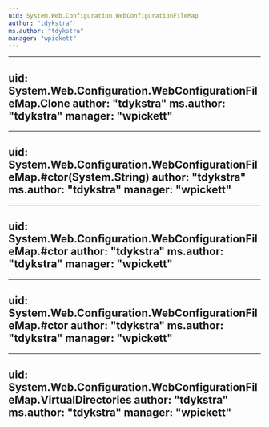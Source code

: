 ```yaml
---
uid: System.Web.Configuration.WebConfigurationFileMap
author: "tdykstra"
ms.author: "tdykstra"
manager: "wpickett"
---
```


---
uid: System.Web.Configuration.WebConfigurationFileMap.Clone
author: "tdykstra"
ms.author: "tdykstra"
manager: "wpickett"
---

---
uid: System.Web.Configuration.WebConfigurationFileMap.#ctor(System.String)
author: "tdykstra"
ms.author: "tdykstra"
manager: "wpickett"
---

---
uid: System.Web.Configuration.WebConfigurationFileMap.#ctor
author: "tdykstra"
ms.author: "tdykstra"
manager: "wpickett"
---

---
uid: System.Web.Configuration.WebConfigurationFileMap.#ctor
author: "tdykstra"
ms.author: "tdykstra"
manager: "wpickett"
---

---
uid: System.Web.Configuration.WebConfigurationFileMap.VirtualDirectories
author: "tdykstra"
ms.author: "tdykstra"
manager: "wpickett"
---
